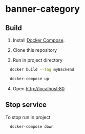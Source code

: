 # banner-category

## Build

1. Install [Docker Compose](https://docs.docker.com/compose/install/).

2. Clone this repository

3. Run in project directory
  ```bash
    docker build --tag myBackend
  
    docker-compose up 
 ```

4. Open [http://localhost:80](http://localhost:80) 

## Stop service

To stop run in project 

  ```bash  
    docker-compose down 
 ```
